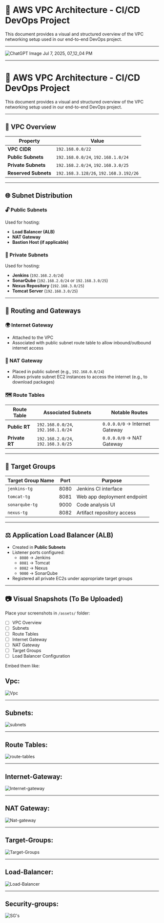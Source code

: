 # 📡 AWS VPC Architecture - CI/CD DevOps Project

This document provides a visual and structured overview of the VPC networking setup used in our end-to-end DevOps project.

---


![ChatGPT Image Jul 7, 2025, 07_12_04 PM](https://github.com/user-attachments/assets/4424b1dc-b877-468d-92ac-f4eb177c4663)


---

# 📡 AWS VPC Architecture - CI/CD DevOps Project

This document provides a visual and structured overview of the VPC networking setup used in our end-to-end DevOps project.

---

## 📘 VPC Overview

| Property               | Value                               |
|------------------------|-------------------------------------|
| **VPC CIDR**           | `192.168.0.0/22`                    |
| **Public Subnets**     | `192.168.0.0/24`, `192.168.1.0/24`  |
| **Private Subnets**    | `192.168.2.0/24`, `192.168.3.0/25`  |
| **Reserved Subnets**   | `192.168.3.128/26`, `192.168.3.192/26` |

---

## 🌐 Subnet Distribution

### 🔓 Public Subnets
Used for hosting:
- **Load Balancer (ALB)**
- **NAT Gateway**
- **Bastion Host (if applicable)**

### 🔐 Private Subnets
Used for hosting:
- **Jenkins** (`192.168.2.0/24`)
- **SonarQube** (`192.168.2.0/24` or `192.168.3.0/25`)
- **Nexus Repository** (`192.168.3.0/25`)
- **Tomcat Server** (`192.168.3.0/25`)

---

## 🔀 Routing and Gateways

### 🌍 Internet Gateway
- Attached to the VPC
- Associated with public subnet route table to allow inbound/outbound internet access

### 🚪 NAT Gateway
- Placed in public subnet (e.g., `192.168.0.0/24`)
- Allows private subnet EC2 instances to access the internet (e.g., to download packages)

### 🗺️ Route Tables

| Route Table         | Associated Subnets                   | Notable Routes                  |
|---------------------|--------------------------------------|---------------------------------|
| **Public RT**       | `192.168.0.0/24`, `192.168.1.0/24`   | `0.0.0.0/0` → Internet Gateway  |
| **Private RT**      | `192.168.2.0/24`, `192.168.3.0/25`   | `0.0.0.0/0` → NAT Gateway       |

---

## 🎯 Target Groups

| Target Group Name | Port  | Purpose                      |
|-------------------|-------|------------------------------|
| `jenkins-tg`      | 8080  | Jenkins CI interface         |
| `tomcat-tg`       | 8081  | Web app deployment endpoint  |
| `sonarqube-tg`    | 9000  | Code analysis UI             |
| `nexus-tg`        | 8082  | Artifact repository access   |

---

## ⚖️ Application Load Balancer (ALB)

- Created in **Public Subnets**
- Listener ports configured:
  - `8080` → Jenkins
  - `8081` → Tomcat
  - `8082` → Nexus
  - `9000` → SonarQube
- Registered all private EC2s under appropriate target groups

---

## 📷 Visual Snapshots (To Be Uploaded)

Place your screenshots in `/assets/` folder:

- [ ] VPC Overview
- [ ] Subnets
- [ ] Route Tables
- [ ] Internet Gateway
- [ ] NAT Gateway
- [ ] Target Groups
- [ ] Load Balancer Configuration

Embed them like:

## Vpc:
![Vpc](https://github.com/user-attachments/assets/297106f4-fd14-4bb6-a992-af8af26ea994)

---

## Subnets:
![subnets](https://github.com/user-attachments/assets/c6051ea2-f914-4b17-891f-32840bd34f22)

---

## Route Tables:
![route-tables](https://github.com/user-attachments/assets/3b524f66-098c-4246-9b00-9862789d6c99)

---

## Internet-Gateway:
![Internet-gateway](https://github.com/user-attachments/assets/0ccdf6d5-b040-4f8e-a5bc-fdbbd4fa6d11)

---

## NAT Gateway:
![Nat-gateway](https://github.com/user-attachments/assets/e251e75f-300d-49a6-82bb-a5c07d4c5a74)

---

## Target-Groups:
![Target-Groups](https://github.com/user-attachments/assets/9e7981e3-652c-4578-b130-3318bd63a15e)

---

## Load-Balancer:
![Load-Balancer](https://github.com/user-attachments/assets/defcf77c-b89e-4f4b-abae-37e3c9906240)

---

## Security-groups:

![SG's](https://github.com/user-attachments/assets/ed3ae38c-83f7-4a96-8891-84fd67a9924b)
